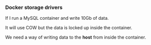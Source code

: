 ### Docker storage drivers

If I run a MySQL container and write 10Gb of data.

It will use COW but the data is locked up inside the container.

We need a way of writing data to the **host** from inside the container.